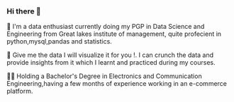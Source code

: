 ### Hi there 👋

<!--
**Jk0110/Jk0110** is a ✨ _special_ ✨ repository because its `README.md` (this file) appears on your GitHub profile.

Here are some ideas to get you started:

- 🔭 I’m currently working on ...Tri3
- 🌱 I’m currently learning ...
- 👯 I’m looking to collaborate on ...
- 🤔 I’m looking for help with ...
- 💬 Ask me about ...
- 📫 How to reach me: ...
- 😄 Pronouns: ...
- ⚡ Fun fact: ...
-->

🤵 I'm a data enthusiast currently doing my PGP in Data Science and Engineering from Great lakes institute of management, quite profecient in python,mysql,pandas and statistics.

🔭 Give me the data I will visualize it for you !. I can crunch the data and provide insights from it which I learnt and practiced during my courses.

👨‍🎓 Holding a Bachelor's Degree in Electronics and Communication Engineering,having a few months of experience working in an e-commerce platform.


